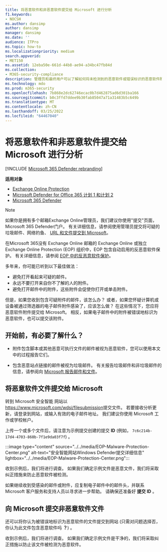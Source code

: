 ```yaml
---
title: 将恶意软件和非恶意软件提交给 Microsoft 进行分析
f1.keywords:
- NOCSH
ms.author: dansimp
author: dansimp
manager: dansimp
ms.date: ''
audience: ITPro
ms.topic: how-to
ms.localizationpriority: medium
search.appverid:
- MET150
ms.assetid: 12eba50e-661d-44b8-ae94-a34bc47fb84d
ms.collection:
- M365-security-compliance
description: 管理员和最终用户可以了解如何将未检测到的恶意软件或错误标识的恶意软件附件提交给 Microsoft 进行分析。
ms.technology: mdo
ms.prod: m365-security
ms.openlocfilehash: 7b868e2dc62746ecac0b7d462875ad6d301ba166
ms.sourcegitcommit: b0c3ffd7ddee9b30fab85047a71a31483b5c649b
ms.translationtype: MT
ms.contentlocale: zh-CN
ms.lasthandoff: 03/25/2022
ms.locfileid: "64467040"
---
```

# <a name="submit-malware-and-non-malware-to-microsoft-for-analysis"></a>将恶意软件和非恶意软件提交给 Microsoft 进行分析

[!INCLUDE [Microsoft 365 Defender rebranding](../includes/microsoft-defender-for-office.md)]

**适用对象**
- [Exchange Online Protection](exchange-online-protection-overview.md)
- [Microsoft Defender for Office 365 计划 1 和计划 2](defender-for-office-365.md)
- [Microsoft 365 Defender](../defender/microsoft-365-defender.md)

> [!NOTE]
> 如果你是拥有多个邮箱Exchange Online管理员，我们建议你使用"提交"页面，Microsoft 365 Defender门户。 有关详细信息，请参阅使用管理员提交将可疑的垃圾邮件、网络钓鱼、 [URL 和文件提交到 Microsoft](admin-submission.md)。

在Microsoft 365没有 Exchange Online 邮箱的 Exchange Online 或独立 Exchange Online Protection (EOP) 组织中，EOP 包含自动启用的反恶意软件保护。 有关详细信息，请参阅 [EOP 中的反恶意软件保护](anti-malware-protection.md)。

多年来，你可能已听到以下最佳做法：

- 避免打开看起来可疑的邮件。
- 永远不要打开来自你不了解的人的附件。
- 避免打开邮件中的附件，这些附件会促使你打开或单击附件。

但是，如果您收到包含可疑附件的邮件，该怎么办？ 或者，如果您怀疑计算机或设备被通过筛选器的电子邮件附件感染了，应该怎么做？ 在这些情况下，您应将恶意软件附件提交给 Microsoft。 相反，如果电子邮件中的附件被错误地标识为恶意软件，也可以提交该附件。

## <a name="what-do-you-need-to-know-before-you-begin"></a>开始前，有必要了解什么？

- 附件包含脚本或其他恶意可执行文件的邮件被视为恶意软件，您可以使用本文中的过程报告它们。

- 包含恶意站点链接的邮件被视为垃圾邮件。 有关报告垃圾邮件和非垃圾邮件的信息，请参阅向 [Microsoft 报告邮件和文件](report-junk-email-messages-to-microsoft.md)。

## <a name="submit-malware-files-to-microsoft"></a>将恶意软件文件提交给 Microsoft

转到 Microsoft 安全智能 网站以<https://www.microsoft.com/wdsi/filesubmission>提交文件。 若要接收分析更新，请登录到网站，或输入有效的电子邮件地址。 我们建议你使用 Microsoft 工作或学校帐户。

上传一个或多个文件后，请注意为示例提交创建的提交 **ID** (例如， `7c6c214b-17d4-4703-860b-7f1e9da03f7f`) 。

:::image type="content" source="../../media/EOP-Malware-Protection-Center.png" alt-text="安全智能网站Windows Defender提交详细信息" lightbox="../../media/EOP-Malware-Protection-Center.png":::

收到示例后，我们将进行调查。 如果我们确定示例文件是恶意文件，我们将采取纠正措施来防止恶意软件被检测。

如果继续收到受感染的邮件或附件，应复制电子邮件中的邮件头，并联系 Microsoft 客户服务和支持人员以寻求进一步帮助。 请确保还准备好 **提交 ID** 。

## <a name="submit-non-malware-files-to-microsoft"></a>向 Microsoft 提交非恶意软件文件

还可以将你认为被错误地标识为恶意软件的文件提交到网站 (只需对问题选择否，你认为此文件包含恶意软件吗 **？**) 。

收到示例后，我们将进行调查。 如果我们确定示例文件是干净的，我们将采取纠正措施以防止该文件被检测为恶意软件。
